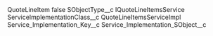 <?xml version="1.0" encoding="UTF-8"?>
<CustomMetadata xmlns="http://soap.sforce.com/2006/04/metadata" xmlns:xsi="http://www.w3.org/2001/XMLSchema-instance" xmlns:xsd="http://www.w3.org/2001/XMLSchema">
    <label>QuoteLineItem</label>
    <protected>false</protected>
    <values>
        <field>SObjectType__c</field>
        <value xsi:type="xsd:string">IQuoteLineItemsService</value>
    </values>
    <values>
        <field>ServiceImplementationClass__c</field>
        <value xsi:type="xsd:string">QuoteLineItemsServiceImpl</value>
    </values>
    <values>
        <field>Service_Implementation_Key__c</field>
        <value xsi:nil="true"/>
    </values>
    <values>
        <field>Service_Implementation_SObject__c</field>
        <value xsi:nil="true"/>
    </values>
</CustomMetadata>
